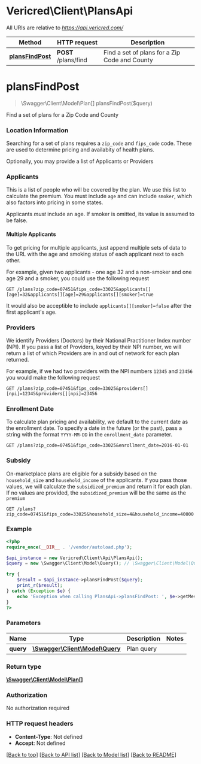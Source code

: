 # Vericred\Client\PlansApi

All URIs are relative to *https://api.vericred.com/*

Method | HTTP request | Description
------------- | ------------- | -------------
[**plansFindPost**](PlansApi.md#plansFindPost) | **POST** /plans/find | Find a set of plans for a Zip Code and County


# **plansFindPost**
> \Swagger\Client\Model\Plan[] plansFindPost($query)

Find a set of plans for a Zip Code and County

### Location Information

Searching for a set of plans requires a `zip_code` and `fips_code`
code.  These are used to determine pricing and availabity
of health plans.

Optionally, you may provide a list of Applicants or Providers

### Applicants

This is a list of people who will be covered by the plan.  We
use this list to calculate the premium.  You must include `age`
and can include `smoker`, which also factors into pricing in some
states.

Applicants *must* include an age.  If smoker is omitted, its value is assumed
to be false.

#### Multiple Applicants

To get pricing for multiple applicants, just append multiple sets
of data to the URL with the age and smoking status of each applicant
next to each other.

For example, given two applicants - one age 32 and a non-smoker and one
age 29 and a smoker, you could use the following request

`GET /plans?zip_code=07451&fips_code=33025&applicants[][age]=32&applicants[][age]=29&applicants[][smoker]=true`

It would also be acceptible to include `applicants[][smoker]=false` after the
first applicant's age.

### Providers

We identify Providers (Doctors) by their National Practitioner
Index number (NPI).  If you pass a list of Providers, keyed by
their NPI number, we will return a list of which Providers are
in and out of network for each plan returned.

For example, if we had two providers with the NPI numbers `12345` and `23456`
you would make the following request

`GET /plans?zip_code=07451&fips_code=33025&providers[][npi]=12345&providers[][npi]=23456`

### Enrollment Date

To calculate plan pricing and availability, we default to the current date
as the enrollment date.  To specify a date in the future (or the past), pass
a string with the format `YYYY-MM-DD` in the `enrollment_date` parameter.

`GET /plans?zip_code=07451&fips_code=33025&enrollment_date=2016-01-01`

### Subsidy

On-marketplace plans are eligible for a subsidy based on the
`household_size` and `household_income` of the applicants.  If you
pass those values, we will calculate the `subsidized_premium`
and return it for each plan.  If no values are provided, the
`subsidized_premium` will be the same as the `premium`

`GET /plans?zip_code=07451&fips_code=33025&household_size=4&household_income=40000`



### Example 
```php
<?php
require_once(__DIR__ . '/vendor/autoload.php');

$api_instance = new Vericred\Client\Api\PlansApi();
$query = new \Swagger\Client\Model\Query(); // \Swagger\Client\Model\Query | Plan query

try { 
    $result = $api_instance->plansFindPost($query);
    print_r($result);
} catch (Exception $e) {
    echo 'Exception when calling PlansApi->plansFindPost: ', $e->getMessage(), "\n";
}
?>
```

### Parameters

Name | Type | Description  | Notes
------------- | ------------- | ------------- | -------------
 **query** | [**\Swagger\Client\Model\Query**](\Swagger\Client\Model\Query.md)| Plan query | 

### Return type

[**\Swagger\Client\Model\Plan[]**](Plan.md)

### Authorization

No authorization required

### HTTP request headers

 - **Content-Type**: Not defined
 - **Accept**: Not defined

[[Back to top]](#) [[Back to API list]](../README.md#documentation-for-api-endpoints) [[Back to Model list]](../README.md#documentation-for-models) [[Back to README]](../README.md)

